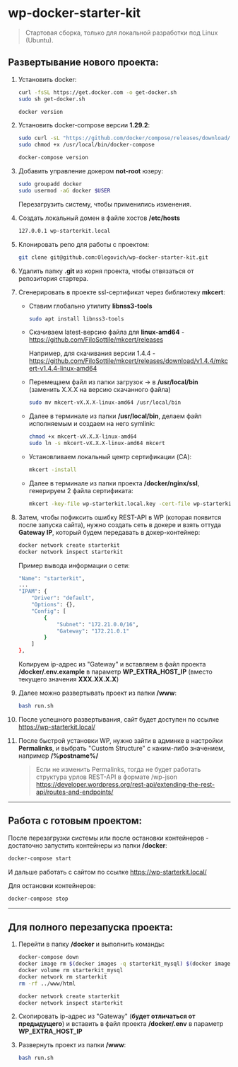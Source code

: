 # wp-docker-starter-kit

> Стартовая сборка, только для локальной разработки под Linux (Ubuntu).

## Развертывание нового проекта:
1. Установить docker:
    ```bash
    curl -fsSL https://get.docker.com -o get-docker.sh
    sudo sh get-docker.sh
    ```

    ```bash
    docker version
    ```
    
2. Установить docker-compose версии __1.29.2__:
    ```bash
    sudo curl -sL "https://github.com/docker/compose/releases/download/1.29.2/docker-compose-$(uname -s)-$(uname -m)" -o /usr/local/bin/docker-compose
    sudo chmod +x /usr/local/bin/docker-compose
    ```

    ```bash
    docker-compose version
    ```
    
3. Добавить управление докером __not-root__ юзеру:
    ```bash
    sudo groupadd docker
    sudo usermod -aG docker $USER
    ```
    
    Перезагрузить систему, чтобы применились изменения.

4. Создать локальный домен в файле хостов __/etc/hosts__
    ```bash
    127.0.0.1 wp-starterkit.local
    ```

5. Клонировать репо для работы с проектом:
    ```bash
    git clone git@github.com:Olegovich/wp-docker-starter-kit.git
    ```

6. Удалить папку __.git__ из корня проекта, чтобы отвязаться от репозитория стартера.

7. Сгенерировать в проекте ssl-сертификат через библиотеку __mkcert__:
    
    - Ставим глобально утилиту __libnss3-tools__
        ```bash
        sudo apt install libnss3-tools
        ```
   
    - Скачиваем latest-версию файла для __linux-amd64__ - <https://github.com/FiloSottile/mkcert/releases>
        
        Например, для скачивания версии 1.4.4 - <https://github.com/FiloSottile/mkcert/releases/download/v1.4.4/mkcert-v1.4.4-linux-amd64>
    
    - Перемещаем файл из папки загрузок -> в __/usr/local/bin__ (заменить X.X.X на версию скачанного файла)
        ```bash
        sudo mv mkcert-vX.X.X-linux-amd64 /usr/local/bin
        ```
    
    - Далее в терминале из папки __/usr/local/bin__, делаем файл исполняемым и создаем на него symlink:
        ```bash
        chmod +x mkcert-vX.X.X-linux-amd64
        sudo ln -s mkcert-vX.X.X-linux-amd64 mkcert
        ```
    
    - Установливаем локальный центр сертификации (CA):
        ```bash
        mkcert -install
        ```
    
    - Далее в терминале из папки проекта __/docker/nginx/ssl__, генерируем 2 файла сертификата:
        ```bash
        mkcert -key-file wp-starterkit.local.key -cert-file wp-starterkit.local.crt wp-starterkit.local
        ```

8. Затем, чтобы пофиксить ошибку REST-API в WP (которая появится после запуска сайта), нужно создать сеть в докере 
и взять оттуда __Gateway IP__, который будем передавать в докер-контейнер:
    ```bash
    docker network create starterkit
    docker network inspect starterkit
    ```

    Пример вывода информации о сети:
    
    ```bash
    "Name": "starterkit",
    ...
    "IPAM": {
        "Driver": "default",
        "Options": {},
        "Config": [
            {
                "Subnet": "172.21.0.0/16",
                "Gateway": "172.21.0.1"
            }
        ]
    },
    ```
   
    Копируем ip-адрес из "Gateway" и вставляем в файл проекта __/docker/.env.example__ в параметр __WP_EXTRA_HOST_IP__ 
    (вместо текущего значения __XXX.XX.X.X__)
    
9. Далее можно развертывать проект из папки __/www__:
    ```bash
    bash run.sh
    ```
    
10. После успешного развертывания, сайт будет доступен по ссылке <https://wp-starterkit.local/> 

11. После быстрой установки WP, нужно зайти в админке в настройки __Permalinks__, 
и выбрать "Custom Structure" с каким-либо значением, например __/%postname%/__

    > Если не изменить Permalinks, тогда не будет работать структура урлов REST-API в формате /wp-json 
    https://developer.wordpress.org/rest-api/extending-the-rest-api/routes-and-endpoints/

---

## Работа с готовым проектом:
После перезагрузки системы или после остановки контейнеров - достаточно запустить контейнеры из папки __/docker__:

```bash
docker-compose start
```

И дальше работать с сайтом по ссылке <https://wp-starterkit.local/>

Для остановки контейнеров:

```bash
docker-compose stop
```

---

## Для полного перезапуска проекта:
1. Перейти в папку __/docker__ и выполнить команды:
    ```bash
    docker-compose down
    docker image rm $(docker images -q starterkit_mysql) $(docker images -q starterkit_nginx) $(docker images -q starterkit_wordpress)
    docker volume rm starterkit_mysql
    docker network rm starterkit
    rm -rf ../www/html
    ```
   
   ```bash
   docker network create starterkit
   docker network inspect starterkit
   ```

2. Скопировать ip-адрес из "Gateway" (__будет отличаться от предыдущего__) 
и вставить в файл проекта __/docker/.env__ в параметр __WP_EXTRA_HOST_IP__

3. Развернуть проект из папки __/www__:
   ```bash
   bash run.sh
   ```
